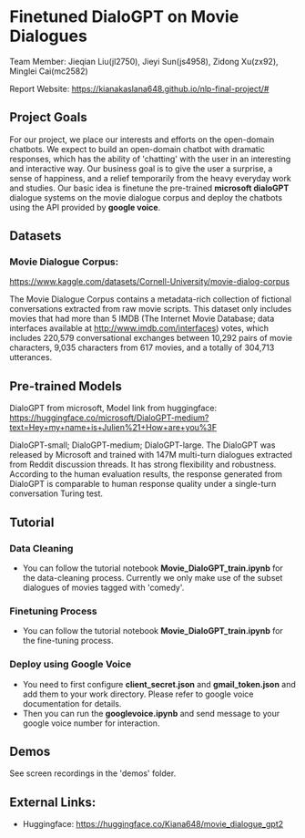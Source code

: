# Finetuned DialoGPT on Movie Dialogues
Team Member: Jieqian Liu(jl2750), Jieyi Sun(js4958), Zidong Xu(zx92), Minglei Cai(mc2582)

Report Website: https://kianakaslana648.github.io/nlp-final-project/#

## Project Goals
For our project, we place our interests and efforts on the open-domain chatbots. We expect to build an open-domain chatbot with dramatic responses, which has the ability of 'chatting' with the user in an interesting and interactive way. Our business goal is to give the user a surprise, a sense of happiness, and a relief temporarily from the heavy everyday work and studies. Our basic idea is finetune the pre-trained **microsoft dialoGPT** dialogue systems on the movie dialogue corpus and deploy the chatbots using the API provided by **google voice**.

## Datasets
### Movie Dialogue Corpus:
https://www.kaggle.com/datasets/Cornell-University/movie-dialog-corpus

The Movie Dialogue Corpus contains a metadata-rich collection of fictional conversations extracted from raw movie scripts. This dataset only includes movies that had more than 5 IMDB (The Internet Movie Database; data interfaces available at http://www.imdb.com/interfaces) votes, which includes 220,579 conversational exchanges between 10,292 pairs of movie characters, 9,035 characters from 617 movies, and a totally of 304,713 utterances.


## Pre-trained Models
DialoGPT from microsoft, Model link from huggingface: 
https://huggingface.co/microsoft/DialoGPT-medium?text=Hey+my+name+is+Julien%21+How+are+you%3F 

DialoGPT-small; DialoGPT-medium; DialoGPT-large.
The DialoGPT was released by Microsoft and trained with 147M multi-turn dialogues extracted from Reddit discussion threads. It has strong flexibility and robustness. According to the human evaluation results, the response generated from DialoGPT is comparable to human response quality under a single-turn conversation Turing test.


## Tutorial

### Data Cleaning
* You can follow the tutorial notebook **Movie_DialoGPT_train.ipynb** for the data-cleaning process. Currently we only make use of the subset dialogues of movies tagged with 'comedy'.

### Finetuning Process
* You can follow the tutorial notebook **Movie_DialoGPT_train.ipynb** for the fine-tuning process.

### Deploy using Google Voice
* You need to first configure **client_secret.json** and **gmail_token.json** and add them to your work directory. Please refer to google voice documentation for details.
* Then you can run the **googlevoice.ipynb** and send message to your google voice number for interaction.

## Demos
See screen recordings in the 'demos' folder.

## External Links:
* Huggingface: https://huggingface.co/Kiana648/movie_dialogue_gpt2
